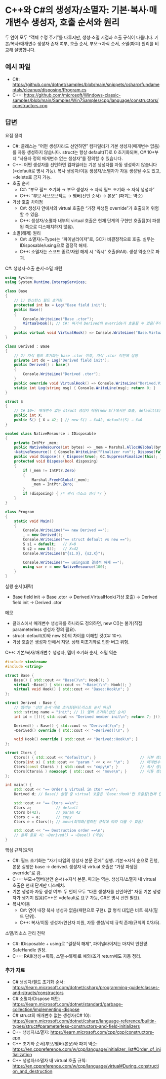# C++와 C#의 생성자/소멸자: 기본·복사·매개변수 생성자, 호출 순서와 원리

두 언어 모두 “객체 수명 주기”를 다루지만, 생성·소멸 시점과 호출 규칙이 다릅니다. 기본/복사/매개변수 생성자 존재 여부, 호출 순서, 부모→자식 순서, 소멸(파괴) 원리를 비교해 설명합니다.

## 예시 파일

- C#: https://github.com/dotnet/samples/blob/main/snippets/csharp/fundamentals/cleanup/disposing/Program.cs
- C++: https://github.com/microsoft/Windows-classic-samples/blob/main/Samples/Win7Samples/cpp/language/constructors/constructors.cpp

## 답변

요점 정리  

- C#: 클래스는 “어떤 생성자라도 선언하면” 컴파일러가 기본 생성자(매개변수 없음)를 자동 생성하지 않습니다. struct는 항상 default(T)로 0 초기화되며, C# 10+부터 “사용자 정의 매개변수 없는 생성자”를 정의할 수 있습니다.
- C++: 어떤 생성자를 선언하면 컴파일러는 기본 생성자를 자동 생성하지 않습니다(=default로 명시 가능). 복사 생성자/이동 생성자/소멸자가 자동 생성될 수도 있고, =delete로 금지 가능.
- 호출 순서
  - C#: “부모 필드 초기화 → 부모 생성자 → 자식 필드 초기화 → 자식 생성자”
  - C++: “부모 서브오브젝트 → 멤버(선언 순서) → 본문” (파괴는 역순)
- 가상 호출 차이점
  - C#: 생성자 안에서의 virtual 호출은 “가장 파생된 override”가 호출되어 위험할 수 있음.
  - C++: 생성자/소멸자 내부의 virtual 호출은 현재 단계의 구현만 호출됨(더 파생된 쪽으로 디스패치하지 않음).
- 소멸(해제) 원리
  - C#: 소멸자(~Type)는 “파이널라이저”로, GC가 비결정적으로 호출. 실무는 IDisposable/using으로 결정적 해제.
  - C++: 소멸자는 스코프 종료/자원 해제 시 “즉시” 호출(RAII). 생성 역순으로 파괴.

C#: 생성자·호출 순서·소멸 패턴  

````csharp
using System;
using System.Runtime.InteropServices;

class Base
{
    // 1) 인스턴스 필드 초기화
    protected int bx = Log("Base field init");
    public Base()
    {
        Console.WriteLine("Base .ctor");
        VirtualHook(); // C#: 여기서 Derived의 override가 호출될 수 있음(주의)
    }
    public virtual void VirtualHook() => Console.WriteLine("Base.VirtualHook");
}

class Derived : Base
{
    // 2) 자식 필드 초기화는 base .ctor 이후, 자식 .ctor 이전에 실행
    private int dx = Log("Derived field init");
    public Derived() : base()
    {
        Console.WriteLine("Derived .ctor");
    }
    public override void VirtualHook() => Console.WriteLine("Derived.VirtualHook");
    static int Log(string msg) { Console.WriteLine(msg); return 0; }
}

struct S
{
    // C# 10+: 매개변수 없는 struct 생성자 허용(new S()에서만 호출, default(S)는 여전히 0 초기화)
    public int X;
    public S() { X = 42; } // new S() → X=42, default(S) → X=0
}

sealed class NativeResource : IDisposable
{
    private IntPtr _mem;
    public NativeResource(int bytes) => _mem = Marshal.AllocHGlobal(bytes);
    ~NativeResource() { Console.WriteLine("Finalizer run"); Dispose(false); }
    public void Dispose() { Dispose(true); GC.SuppressFinalize(this); }
    protected void Dispose(bool disposing)
    {
        if (_mem != IntPtr.Zero)
        {
            Marshal.FreeHGlobal(_mem);
            _mem = IntPtr.Zero;
        }
        if (disposing) { /* 관리 리소스 정리 */ }
    }
}

class Program
{
    static void Main()
    {
        Console.WriteLine("== new Derived ==");
        _ = new Derived();
        Console.WriteLine("== struct default vs new ==");
        S s1 = default;   // X=0
        S s2 = new S();   // X=42
        Console.WriteLine($"{s1.X}, {s2.X}");

        Console.WriteLine("== using으로 결정적 해제 ==");
        using var r = new NativeResource(100);
    }
}
````

실행 순서(대략)  
- Base field init → Base .ctor → Derived.VirtualHook(가상 호출) → Derived field init → Derived .ctor

메모  
- 클래스에서 매개변수 생성자를 하나라도 정의하면, new C()는 불가(직접 parameterless 생성자 정의 필요).
- struct: default(S)와 new S()의 차이를 이해할 것(C# 10+).
- 가상 호출은 생성자 안에서 지양. 상태 미초기화로 인한 버그 위험.

C++: 기본/복사/매개변수 생성자, 멤버 초기화 순서, 소멸 역순  

````cpp
#include <iostream>
#include <string>

struct Base {
    Base() { std::cout << "Base()\n"; Hook(); }
    virtual ~Base() { std::cout << "~Base()\n"; Hook(); }
    virtual void Hook() { std::cout << "Base::Hook\n"; }
};

struct Derived : Base {
    // 멤버는 '선언 순서'대로 초기화된다(리스트 순서 아님)
    std::string name = "init"; // 1) 멤버 초기화(선언 순서)
    int id = [](){ std::cout << "Derived member init\n"; return 7; }();

    Derived() : Base() { std::cout << "Derived()\n"; }
    ~Derived() override { std::cout << "~Derived()\n"; }

    void Hook() override { std::cout << "Derived::Hook\n"; }
};

struct Ctors {
    Ctors() { std::cout << "default\n"; }                    // 기본 생성자
    Ctors(int x) { std::cout << "param " << x << "\n"; }     // 매개변수 생성자
    Ctors(const Ctors& ) { std::cout << "copy\n"; }          // 복사 생성자
    Ctors(Ctors&& ) noexcept { std::cout << "move\n"; }      // 이동 생성자
};

int main() {
    std::cout << "== Order & virtual in ctor ==\n";
    Derived d; // Base() 실행 중 virtual 호출은 'Base::Hook'만 호출됨(현재 단계만)

    std::cout << "== Ctors ==\n";
    Ctors a;           // default
    Ctors b(42);       // param 42
    Ctors c = a;       // copy
    Ctors e = Ctors(); // move(최적화/엘리전 규칙에 따라 다를 수 있음)

    std::cout << "== Destruction order ==\n";
    // 블록 종료 시: ~Derived() → ~Base() (역순)
}
````

핵심 규칙(요약)  

- C#: 필드 초기화는 “자기 타입의 생성자 본문 전에” 실행. 기본→자식 순으로 진행, 본문 실행은 base → derived. 생성자 내 virtual 호출은 “가장 파생된 override”로 감.
- C++: 부모→멤버(선언 순서)→자식 본문. 파괴는 역순. 생성자/소멸자 내 virtual 호출은 현재 단계만 디스패치.
- 기본 생성자 자동 생성 여부: 두 언어 모두 “다른 생성자를 선언하면” 자동 기본 생성자가 생기지 않음(C++은 =default로 요구 가능, C#은 명시 선언 필요).
- 복사/이동
  - C#: 언어 내장 복사 생성자 없음(패턴으로 구현). 값 형식 대입은 비트 복사(필드 단위).
  - C++: 복사/이동 생성자/연산자 지원, 자동 생성/삭제 규칙 존재(규칙의 0/3/5).

소멸/리소스 관리 전략  
- C#: IDisposable + using로 “결정적 해제”, 파이널라이저는 마지막 안전망. SafeHandle 권장.
- C++: RAII(생성→획득, 소멸→해제)로 예외/조기 return에도 자동 정리.

### 추가 자료

- C# 생성자/필드 초기화 순서: https://learn.microsoft.com/dotnet/csharp/programming-guide/classes-and-structs/constructors
- C# 소멸자/Dispose 패턴: https://learn.microsoft.com/dotnet/standard/garbage-collection/implementing-dispose
- C# struct의 매개변수 없는 생성자(C# 10): https://learn.microsoft.com/dotnet/csharp/language-reference/builtin-types/struct#parameterless-constructors-and-field-initializers
- C++ 생성자/소멸자: https://learn.microsoft.com/cpp/cpp/constructors-cpp
- C++ 초기화 순서(부모/멤버/본문)와 파괴 역순: https://en.cppreference.com/w/cpp/language/initializer_list#Order_of_initialization
- C++ 생성자/소멸자 내 virtual 호출 규칙: https://en.cppreference.com/w/cpp/language/virtual#During_construction_and_destruction